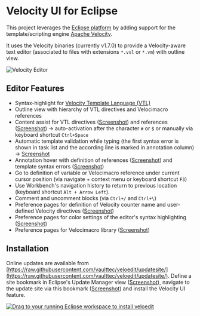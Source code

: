 # Velocity UI for Eclipse

This project leverages the [Eclipse platform](http://www.eclipse.org/) by adding support for the template/scripting
engine [Apache Velocity](http://velocity.apache.org).

It uses the Velocity binaries (currently v1.7.0) to provide a Velocity-aware text editor (associated to files with extensions `*.vsl` or `*.vm`) with outline view.

![Velocity Editor](/../images/screenshots/Editor.png?raw=true")
	

## Editor Features

* Syntax-highlight for [Velocity Template Language (VTL)](http://velocity.apache.org/engine/devel/vtl-reference-guide.html)
* Outline view with hierarchy of VTL directives and Velocimacro references
* Content assist for VTL directives ([Screenshot](../images/screenshots/ContentAssistDirectives.png?raw=true)) and references ([Screenshot](../images/screenshots/ContentAssistReferences.png?raw=true)) -> auto-activation after the character `#` or `$` or manually via keyboard shortcut `Ctrl+Space`
* Automatic template validation while typing (the first syntax error is shown in task list and the according line is marked in annotation column) -> [Screenshot](../images/screenshots/SyntaxError.png?raw=true)
* Annotation hover with definition of references ([Screenshot](../images/screenshots/AnnotationHover.png?raw=true)) and template syntax errors ([Screenshot](../images/screenshots/SyntaxErrorAnnotation.png?raw=true))
* Go to definition of variable or Velocimacro reference under current cursor position (via navigate + context menu or keyboard shortcut `F3`)
* Use Workbench's navigation history to return to previous location (keyboard shortcut `Alt + Arrow Left`).
* Comment and uncomment blocks (via `Ctrl+/` and `Ctrl+\`)
* Preference pages for definition of Velocity counter name and user-defined Velocity directives ([Screenshot](../images/screenshots/PreferencesUserDirectives.png?raw=true))
* Preference pages for color settings of the editor's syntax highlighting ([Screenshot](../images/screenshots/PreferencesSyntaxHighlighting.png?raw=true))
* Preference pages for Velocimacro library ([Screenshot](../images/screenshots/PreferencesVelocimacroLibrary.png?raw=true))


## Installation

Online updates are available from [https://raw.githubusercontent.com/vaulttec/veloedit/updatesite/](https://raw.githubusercontent.com/vaulttec/veloedit/updatesite/).
Define a site bookmark in Eclipse's Update Manager view ([Screenshot](../images/screenshots/UpdateSiteBookmark.png?raw=true)), navigate to the update site via this bookmark ([Screenshot](../images/screenshots/UpdateSitePreview.png?raw=true)) and install the Velocity UI feature.

<a href="http://marketplace.eclipse.org/marketplace-client-intro?mpc_install=2985127" class="drag" title="Drag to your running Eclipse workspace to install veloedit"><img class="img-responsive" src="https://marketplace.eclipse.org/sites/all/themes/solstice/public/images/marketplace/btn-install.png" alt="Drag to your running Eclipse workspace to install veloedit" /></a>
